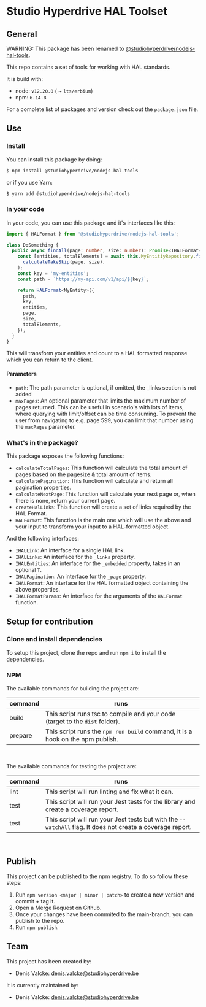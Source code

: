 # Studio Hyperdrive HAL Toolset

## General

WARNING: This package has been renamed to [@studiohyperdrive/nodejs-hal-tools](https://www.npmjs.com/package/@studiohyperdrive/nodejs-hal-tools).

This repo contains a set of tools for working with HAL standards.

It is build with:
- node: `v12.20.0` ( ~ `lts/erbium`)
- npm: `6.14.8`

For a complete list of packages and version check out the `package.json` file.

## Use

### Install

You can install this package by doing:
``` bash
$ npm install @studiohyperdrive/nodejs-hal-tools
```
or if you use Yarn:
``` bash
$ yarn add @studiohyperdrive/nodejs-hal-tools
```

### In your code
In your code, you can use this package and it's interfaces like this:

```typescript
import { HALFormat } from '@studiohyperdrive/nodejs-hal-tools';

class DoSomething {
  public async findAll(page: number, size: number): Promise<IHALFormat<MyEntity>> {
    const [entities, totalElements] = await this.MyEntitiyRepository.findAndCount(
      calculateTakeSkip(page, size),
    );
    const key = 'my-entities';
    const path = `https://my-api.com/v1/api/${key}`;

    return HALFormat<MyEntity>({
      path,
      key,
      entities,
      page,
      size,
      totalElements,
    });
  }
}
```

This will transform your entities and count to a HAL formatted response which you can return to the client.

#### Parameters
- `path`: The path parameter is optional, if omitted, the _links section is not added
- `maxPages`: An optional parameter that limits the maximum number of pages returned. This can be useful in scenario's with lots of items, where querying with limit/offset can be time consuming. To prevent the user from navigating to e.g. page 599, you can limit that number using the `maxPages` parameter.


### What's in the package?
This package exposes the following functions:
- `calculateTotalPages`: This function will calculate the total amount of pages based on the pagesize & total amount of items.
- `calculatePagination`: This function will calculate and return all pagination properties.
- `calculateNextPage`: This function will calculate your next page or, when there is none, return your current page.
- `createHalLinks`: This function will create a set of links required by the HAL Format.
- `HALFormat`: This function is the main one which will use the above and your input to transform your input to a HAL-formatted object.

And the following interfaces:
- `IHALLink`: An interface for a single HAL link.
- `IHALLinks`: An interface for the `_links` property.
- `IHALEntities`: An interface for the `_embedded` property, takes in an optional `T`.
- `IHALPagination`: An interface for the `_page` property.
- `IHALFormat`: An interface for the HAL formatted object containing the above properties.
- `IHALFormatParams`: An interface for the arguments of the `HALFormat` function.
## Setup for contribution

### Clone and install dependencies
To setup this project, clone the repo and run `npm i` to install the dependencies.

### NPM
The available commands for building the project are:

| command      | runs                                                                                                      |
|--------------|-----------------------------------------------------------------------------------------------------------|
| build        | This script runs tsc to compile and your code (target to the `dist` folder).                              |
| prepare      | This script runs the `npm run build` command, it is a hook on the npm publish.                            |
<br>

The available commands for testing the project are:

| command      | runs                                                                                                      |
|--------------|-----------------------------------------------------------------------------------------------------------|
| lint         | This script will run linting and fix what it can.                                                         |
| test         | This script will run your Jest tests for the library and create a coverage report.                        |
| test         | This script will run your Jest tests but with the `--watchAll` flag. It does not create a coverage report.|
<br>

## Publish

This project can be published to the npm registry. To do so follow these steps:
1. Run `npm version <major | minor | patch>` to create a new version and commit + tag it.
2. Open a Merge Request on Github.
3. Once your changes have been commited to the main-branch, you can publish to the repo.
4. Run `npm publish`.

## Team

This project has been created by:
- Denis Valcke: denis.valcke@studiohyperdrive.be

It is currently maintained by:
- Denis Valcke: denis.valcke@studiohyperdrive.be
